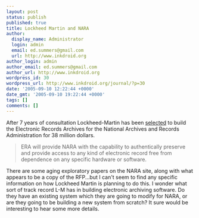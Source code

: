 ```yaml
---
layout: post
status: publish
published: true
title: Lockheed Martin and NARA
author:
  display_name: Administrator
  login: admin
  email: ed.summers@gmail.com
  url: http://www.inkdroid.org
author_login: admin
author_email: ed.summers@gmail.com
author_url: http://www.inkdroid.org
wordpress_id: 30
wordpress_url: http://www.inkdroid.org/journal/?p=30
date: '2005-09-10 12:22:44 +0000'
date_gmt: '2005-09-10 19:22:44 +0000'
tags: []
comments: []
---
```


<p>After 7 years of consultation Lockheed-Martin has been <a href="http://web.archive.org/web/20100601162705/http://archives.gov/era/acquisition/option-award.html">selected</a> to build the Electronic Records Archives for the National Archives and Records Administration for 38 million dollars.</p>
<blockquote><p>
ERA will provide NARA with the capability to authentically preserve and provide access to any kind of electronic record free from dependence on any specific hardware or software.
</p></blockquote>
<p>There are some aging exploratory papers on the NARA site, along with what appears to be a copy of the RFP...but I can't seem to find any specific information on how Lockheed Martin is planning to do this. I wonder what sort of track record L-M has in building electronic archiving software. Do they have an existing system which they are going to modify for NARA, or are they going to be building a new system from scratch?  It sure would be interesting to hear some more details.</p>
